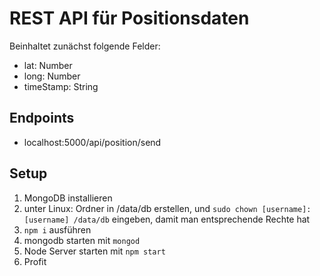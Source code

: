 # REST API für Positionsdaten
 
Beinhaltet zunächst folgende Felder:

* lat: Number
* long: Number
* timeStamp: String

## Endpoints

* localhost:5000/api/position/send

## Setup

 1. MongoDB installieren
 2. unter Linux: Ordner in /data/db erstellen, und ```sudo chown [username]:[username] /data/db``` eingeben, damit man entsprechende Rechte hat
 3. ```npm i``` ausführen
 4. mongodb starten mit ```mongod```
 5. Node Server starten mit ```npm start```
 6. Profit